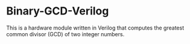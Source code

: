 # Binary-GCD-Verilog
This is a hardware module written in Verilog that computes the greatest common divisor (GCD) of two integer numbers.
